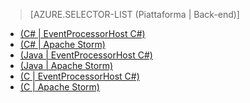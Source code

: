 > [AZURE.SELECTOR-LIST (Piattaforma | Back-end)]
- [(C# | EventProcessorHost C#)](/documentation/articles/service-bus-event-hubs-csharp-ephcs-getstarted/)
- [(C# | Apache Storm)](/documentation/articles/service-bus-event-hubs-csharp-storm-getstarted/)
- [(Java | EventProcessorHost C#)](/documentation/articles/service-bus-event-hubs-java-ephcs-getstarted/)
- [(Java | Apache Storm)](/documentation/articles/service-bus-event-hubs-java-storm-getstarted/)
- [(C | EventProcessorHost C#)](/documentation/articles/service-bus-event-hubs-c-ephcs-getstarted/)
- [(C | Apache Storm)](/documentation/articles/service-bus-event-hubs-c-storm-getstarted/)

<!--HONumber=47-->
